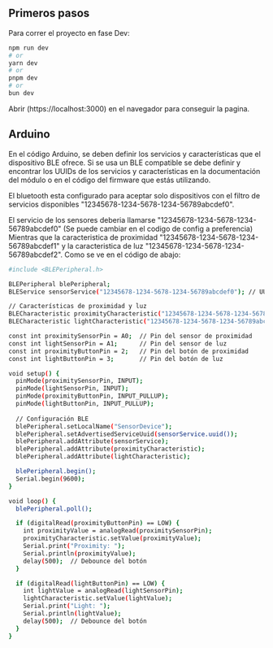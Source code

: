 
## Primeros pasos

Para correr el proyecto en fase Dev:

```bash
npm run dev
# or
yarn dev
# or
pnpm dev
# or
bun dev
```

Abrir (https://localhost:3000) en el navegador para conseguir la pagina.

## Arduino

En el código Arduino, se deben definir los servicios y características que el dispositivo BLE ofrece.
Si se usa un BLE compatible se debe definir y encontrar los UUIDs de los servicios y características en la documentación del módulo o en el código del firmware que estás utilizando.

El bluetooth esta configurado para aceptar solo dispositivos con el filtro de servicios disponibles "12345678-1234-5678-1234-56789abcdef0".

El servicio de los sensores deberia llamarse "12345678-1234-5678-1234-56789abcdef0" (Se puede cambiar en el codigo de config a preferencia) Mientras que la caracteristica de proximidad "12345678-1234-5678-1234-56789abcdef1" y la caracteristica de luz "12345678-1234-5678-1234-56789abcdef2". Como se ve en el código de abajo:

```bash
#include <BLEPeripheral.h>

BLEPeripheral blePeripheral;
BLEService sensorService("12345678-1234-5678-1234-56789abcdef0"); // UUID de 128 bits del servicio de sensores

// Características de proximidad y luz
BLECharacteristic proximityCharacteristic("12345678-1234-5678-1234-56789abcdef1", BLENotify, 2);
BLECharacteristic lightCharacteristic("12345678-1234-5678-1234-56789abcdef2", BLENotify, 2);

const int proximitySensorPin = A0;  // Pin del sensor de proximidad
const int lightSensorPin = A1;      // Pin del sensor de luz
const int proximityButtonPin = 2;   // Pin del botón de proximidad
const int lightButtonPin = 3;       // Pin del botón de luz

void setup() {
  pinMode(proximitySensorPin, INPUT);
  pinMode(lightSensorPin, INPUT);
  pinMode(proximityButtonPin, INPUT_PULLUP);
  pinMode(lightButtonPin, INPUT_PULLUP);
  
  // Configuración BLE
  blePeripheral.setLocalName("SensorDevice");
  blePeripheral.setAdvertisedServiceUuid(sensorService.uuid());
  blePeripheral.addAttribute(sensorService);
  blePeripheral.addAttribute(proximityCharacteristic);
  blePeripheral.addAttribute(lightCharacteristic);

  blePeripheral.begin();
  Serial.begin(9600);   
}

void loop() {
  blePeripheral.poll();

  if (digitalRead(proximityButtonPin) == LOW) {
    int proximityValue = analogRead(proximitySensorPin);
    proximityCharacteristic.setValue(proximityValue);
    Serial.print("Proximity: ");
    Serial.println(proximityValue);
    delay(500);  // Debounce del botón
  }

  if (digitalRead(lightButtonPin) == LOW) {
    int lightValue = analogRead(lightSensorPin);
    lightCharacteristic.setValue(lightValue);
    Serial.print("Light: ");
    Serial.println(lightValue);
    delay(500);  // Debounce del botón
  }
}
```



